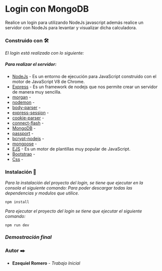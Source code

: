 # Login con MongoDB

Realice un login para utilizando NodeJs javascript además realice un servidor con NodeJs para levantar y visualizar dicha calculadora.

### Construido con 🛠️

  _El login está realizada con lo siguiente:_

##### Para realizar el servidor:
* [NodeJs](https://nodejs.org/es/) - Es un entorno de ejecución para JavaScript construido con el motor de JavaScript V8 de Chrome.
* [Express](https://expressjs.com/es/) - Es un framework de nodejs que nos permite crear un servidor de manera muy sencilla.
* [morgan](https://www.npmjs.com/package/morgan) - 
* [nodemon](https://nodemon.io/) - 
* [body-parser](https://www.npmjs.com/package/body-parser) - 
* [express-session](https://www.npmjs.com/package/express-session) - 
* [cookie-parser](https://www.npmjs.com/package/cookie-parser) -
* [connect-flash](https://www.npmjs.com/package/connect-flash) -
* [MongoDB](https://www.mongodb.com/es) - 
* [passport](http://www.passportjs.org/) - 
* [bcrypt-nodejs](https://www.npmjs.com/package/bcrypt) - 
* [mongoose](https://mongoosejs.com/) - 
* [EJS](https://ejs.co/) - Es un motor de plantillas muy popular de JavaScript.
* [Bootstrap](https://getbootstrap.com/) - 
* [Css]() - 

### Instalación 🔧

_Para la instalación del proyecto del login, se tiene que ejecutar en la consola el siguiente comando: Para poder descargar
todas las dependencias y modulos que utilice._ 
```
npm install
```

_Para ejecutar el proyecto del login se tiene que ejecutar el siguiente comando:_
```
npm run dev
```

### _Demostración final_


### Autor ✒️

* **Ezequiel Romero** - *_Trabajo Inicial_* 
